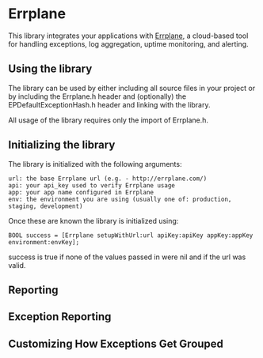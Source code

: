Errplane
========
This library integrates your applications with [Errplane](http://errplane.com), a cloud-based tool for handling exceptions, log aggregation, uptime monitoring, and alerting.

Using the library
-----------------
The library can be used by either including all source files in your project or by including the Errplane.h header and (optionally) the EPDefaultExceptionHash.h header and linking with the library.

All usage of the library requires only the import of Errplane.h.

Initializing the library
------------------------
The library is initialized with the following arguments:

    url: the base Errplane url (e.g. - http://errplane.com/)
    api: your api_key used to verify Errplane usage
    app: your app name configured in Errplane
    env: the environment you are using (usually one of: production, staging, development)

Once these are known the library is initialized using:

    BOOL success = [Errplane setupWithUrl:url apiKey:apiKey appKey:appKey environment:envKey];

success is true if none of the values passed in were nil and if the url was valid.


Reporting
---------

Exception Reporting
-------------------

Customizing How Exceptions Get Grouped
--------------------------------------
